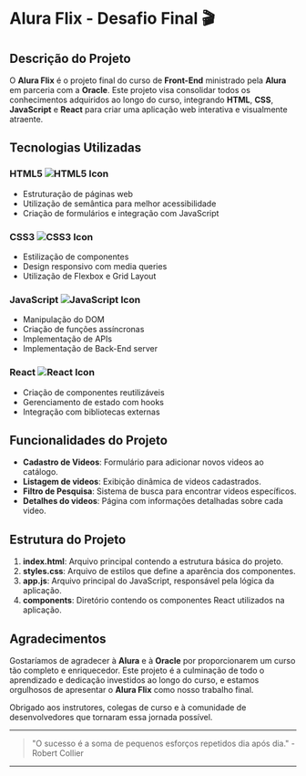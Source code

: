 # Alura Flix - Desafio Final 🎬

## Descrição do Projeto

O **Alura Flix** é o projeto final do curso de **Front-End** ministrado pela **Alura** em parceria com a **Oracle**. Este projeto visa consolidar todos os conhecimentos adquiridos ao longo do curso, integrando **HTML**, **CSS**, **JavaScript** e **React** para criar uma aplicação web interativa e visualmente atraente.

## Tecnologias Utilizadas

### HTML5 ![HTML5 Icon](https://img.icons8.com/color/48/000000/html-5.png)
- Estruturação de páginas web
- Utilização de semântica para melhor acessibilidade
- Criação de formulários e integração com JavaScript

### CSS3 ![CSS3 Icon](https://img.icons8.com/color/48/000000/css3.png)
- Estilização de componentes
- Design responsivo com media queries
- Utilização de Flexbox e Grid Layout

### JavaScript ![JavaScript Icon](https://img.icons8.com/color/48/000000/javascript.png)
- Manipulação do DOM
- Criação de funções assíncronas
- Implementação de APIs
- Implementação de Back-End server

### React ![React Icon](https://img.icons8.com/color/48/000000/react-native.png)
- Criação de componentes reutilizáveis
- Gerenciamento de estado com hooks
- Integração com bibliotecas externas

## Funcionalidades do Projeto

- **Cadastro de Videos**: Formulário para adicionar novos videos ao catálogo.
- **Listagem de videos**: Exibição dinâmica de videos cadastrados.
- **Filtro de Pesquisa**: Sistema de busca para encontrar videos específicos.
- **Detalhes do videos**: Página com informações detalhadas sobre cada video.

## Estrutura do Projeto

1. **index.html**: Arquivo principal contendo a estrutura básica do projeto.
2. **styles.css**: Arquivo de estilos que define a aparência dos componentes.
3. **app.js**: Arquivo principal do JavaScript, responsável pela lógica da aplicação.
4. **components**: Diretório contendo os componentes React utilizados na aplicação.
 
## Agradecimentos

Gostaríamos de agradecer à **Alura** e à **Oracle** por proporcionarem um curso tão completo e enriquecedor. Este projeto é a culminação de todo o aprendizado e dedicação investidos ao longo do curso, e estamos orgulhosos de apresentar o **Alura Flix** como nosso trabalho final. 

Obrigado aos instrutores, colegas de curso e à comunidade de desenvolvedores que tornaram essa jornada possível.

---

> "O sucesso é a soma de pequenos esforços repetidos dia após dia." - Robert Collier

---
